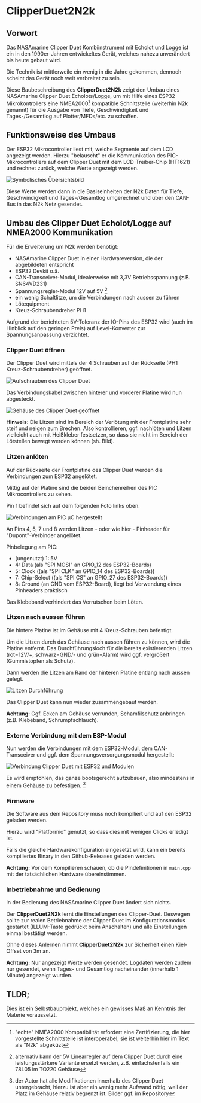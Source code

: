 # __ClipperDuet2N2k__

## Vorwort

Das NASAmarine Clipper Duet Kombiinstrument mit Echolot und Logge ist ein in den 1990er-Jahren entwickeltes Gerät, welches nahezu unverändert bis heute gebaut wird.

Die Technik ist mittlerweile ein wenig in die Jahre gekommen, dennoch scheint das Gerät noch weit verbreitet zu sein.

Diese Baubeschreibung des __ClipperDuet2N2k__ zeigt den Umbau eines NASAmarine Clipper Duet Echolots/Logge, um mit Hilfe eines ESP32 Mikrokontrollers eine NMEA2000[^1] kompatible Schnittstelle (weiterhin N2k genannt) für die Ausgabe von Tiefe, Geschwindigkeit und Tages-/Gesamtlog auf Plotter/MFDs/etc. zu schaffen.

## Funktionsweise des Umbaus

Der ESP32 Mikrocontroller liest mit, welche Segmente auf dem LCD angezeigt werden. Hierzu "belauscht" er die Kommunikation des PIC-Mikrocontrollers auf dem Clipper Duet mit dem LCD-Treiber-Chip (HT1621) und rechnet zurück, welche Werte angezeigt werden.

![Symbolisches Übersichtsbild](symbolpic.jpg)

Diese Werte werden dann in die Basiseinheiten der N2k Daten für Tiefe, Geschwindigkeit und Tages-/Gesamtlog umgerechnet und über den CAN-Bus in das N2k Netz gesendet.

## Umbau des Clipper Duet Echolot/Logge auf NMEA2000 Kommunikation

Für die Erweiterung um N2k werden benötigt:

  * NASAmarine Clipper Duet in einer Hardwareversion, die der abgebildeten entspricht
  * ESP32 Devkit o.ä.
  * CAN-Transceiver-Modul, idealerweise mit 3,3V Betriebsspannung (z.B. SN64VD231)
  * Spannungsregler-Modul 12V auf 5V [^2]
  * ein wenig Schaltlitze, um die Verbindungen nach aussen zu führen
  * Lötequipment
  * Kreuz-Schraubendreher PH1

 Aufgrund der berichteten 5V-Toleranz der IO-Pins des ESP32 wird (auch im Hinblick auf den geringen Preis) auf Level-Konverter zur Spannungsanpassung verzichtet.

### Clipper Duet öffnen

Der Clipper Duet wird mittels der 4 Schrauben auf der Rückseite (PH1 Kreuz-Schraubendreher) geöffnet.

![Aufschrauben des Clipper Duet](howto_solder_1.jpg)

Das Verbindungskabel zwischen hinterer und vorderer Platine wird nun abgesteckt.

![Gehäuse des Clipper Duet geöffnet](howto_solder_2.jpg)

__Hinweis:__
Die Litzen sind im Bereich der Verlötung mit der Frontplatine sehr steif und neigen zum Brechen.
Also kontrollieren, ggf. nachlöten und Litzen vielleicht auch mit Heißkleber festsetzen, so dass sie nicht im Bereich der Lötstellen bewegt werden können (sh. Bild).

### Litzen anlöten

Auf der Rückseite der Frontplatine des Clipper Duet werden die Verbindungen zum ESP32 angelötet.

Mittig auf der Platine sind die beiden Beinchenreihen des PIC Mikrocontrollers zu sehen.

Pin 1 befindet sich auf dem folgenden Foto links oben.

![Verbindungen am PIC µC hergestellt](howto_solder_4.jpg)

An Pins 4, 5, 7 und 8 werden Litzen - oder wie hier - Pinheader für "Dupont"-Verbinder angelötet.

Pinbelegung am PIC:
 * (ungenutzt) 1: 5V
 * 4: Data (als "SPI MOSI" an GPIO_12 des ESP32-Boards)
 * 5: Clock ((als "SPI CLK" an GPIO_14 des ESP32-Boards))
 * 7: Chip-Select ((als "SPI CS" an GPIO_27 des ESP32-Boards))
 * 8: Ground (an GND vom ESP32-Board), liegt bei Verwendung eines Pinheaders praktisch

Das Klebeband verhindert das Verrutschen beim Löten.

### Litzen nach aussen führen

Die hintere Platine ist im Gehäuse mit 4 Kreuz-Schrauben befestigt.

Um die Litzen durch das Gehäuse nach aussen führen zu können, wird die Platine entfernt.
Das Durchführungsloch für die bereits existierenden Litzen (rot=12V/+, schwarz=GND/- und grün=Alarm) wird ggf. vergrößert (Gummistopfen als Schutz).

Dann werden die Litzen am Rand der hinteren Platine entlang nach aussen gelegt.

![Litzen Durchführung](howto_solder_7.jpg)

Das Clipper Duet kann nun wieder zusammengebaut werden.

__Achtung:__
Ggf. Ecken am Gehäuse verrunden, Schamfilschutz anbringen (z.B. Klebeband, Schrumpfschlauch).

### Externe Verbindung mit dem ESP-Modul

Nun werden die Verbindungen mit dem ESP32-Modul, dem CAN-Transceiver und ggf. dem Spannungsversorgungsmodul hergestellt:

![Verbindung Clipper Duet mit ESP32 und Modulen](connections.png)

Es wird empfohlen, das ganze bootsgerecht aufzubauen, also mindestens in einem Gehäuse zu befestigen. [^3]

### Firmware

Die Software aus dem Repository muss noch kompiliert und auf den ESP32 geladen werden.

Hierzu wird "Platformio" genutzt, so dass dies mit wenigen Clicks erledigt ist.

Falls die gleiche Hardwarekonfiguration eingesetzt wird, kann ein bereits kompiliertes Binary in den Github-Releases geladen werden.

__Achtung:__
Vor dem Kompilieren schauen, ob die Pindefinitionen in `main.cpp` mit der tatsächlichen Hardware übereinstimmen.

### Inbetriebnahme und Bedienung

In der Bedienung des NASAmarine Clipper Duet ändert sich nichts.

Der __ClipperDuet2N2k__  lernt die Einstellungen des Clipper-Duet.
Deswegen sollte zur realen Betriebnahme der Clipper Duet im Konfigurationsmodus gestartet (ILLUM-Taste gedrückt beim Anschalten) und alle Einstellungen einmal bestätigt werden.

Ohne dieses Anlernen nimmt __ClipperDuet2N2k__ zur Sicherheit einen Kiel-Offset von 3m an.

__Achtung:__
Nur angezeigt Werte werden gesendet.
Logdaten werden zudem nur gesendet, wenn Tages- und Gesamtlog nacheinander (innerhalb 1 Minute) angezeigt wurden.

## TLDR;

Dies ist ein Selbstbauprojekt, welches ein gewisses Maß an Kenntnis der Materie voraussetzt.


[^1]: "echte" NMEA2000 Kompatibilität erfordert eine Zertifizierung, die hier vorgestellte Schnittstelle ist interoperabel, sie ist weiterhin hier im Text als "N2k" abgeküzt

[^2]: alternativ kann der 5V Linearregler auf dem Clipper Duet durch eine leistungsstärkere Variante ersetzt werden, z.B. einfachstenfalls ein 78L05 im TO220 Gehäuse

[^3]: der Autor hat alle Modifikationen innerhalb des Clipper Duet untergebracht, hierzu ist aber ein wenig mehr Aufwand nötig, weil der Platz im Gehäuse relativ begrenzt ist. Bilder ggf. im Repository
